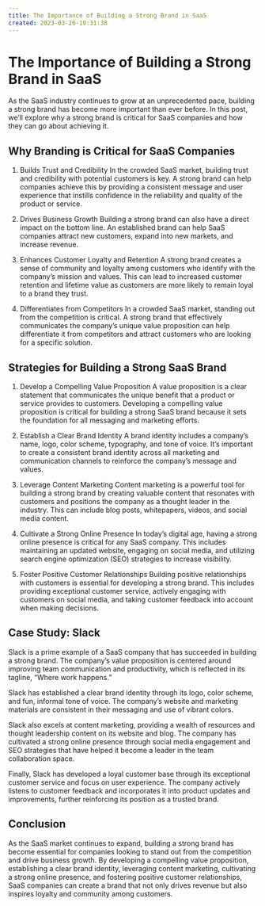 ```yaml
---
title: The Importance of Building a Strong Brand in SaaS
created: 2023-03-26-10:31:38
---
```


# The Importance of Building a Strong Brand in SaaS

As the SaaS industry continues to grow at an unprecedented pace, building a strong brand has become more important than ever before. In this post, we’ll explore why a strong brand is critical for SaaS companies and how they can go about achieving it.

## Why Branding is Critical for SaaS Companies

1. Builds Trust and Credibility
In the crowded SaaS market, building trust and credibility with potential customers is key. A strong brand can help companies achieve this by providing a consistent message and user experience that instills confidence in the reliability and quality of the product or service.

2. Drives Business Growth
Building a strong brand can also have a direct impact on the bottom line. An established brand can help SaaS companies attract new customers, expand into new markets, and increase revenue.

3. Enhances Customer Loyalty and Retention
A strong brand creates a sense of community and loyalty among customers who identify with the company’s mission and values. This can lead to increased customer retention and lifetime value as customers are more likely to remain loyal to a brand they trust.

4. Differentiates from Competitors
In a crowded SaaS market, standing out from the competition is critical. A strong brand that effectively communicates the company’s unique value proposition can help differentiate it from competitors and attract customers who are looking for a specific solution.

## Strategies for Building a Strong SaaS Brand

1. Develop a Compelling Value Proposition
A value proposition is a clear statement that communicates the unique benefit that a product or service provides to customers. Developing a compelling value proposition is critical for building a strong SaaS brand because it sets the foundation for all messaging and marketing efforts.

2. Establish a Clear Brand Identity
A brand identity includes a company’s name, logo, color scheme, typography, and tone of voice. It’s important to create a consistent brand identity across all marketing and communication channels to reinforce the company’s message and values.

3. Leverage Content Marketing
Content marketing is a powerful tool for building a strong brand by creating valuable content that resonates with customers and positions the company as a thought leader in the industry. This can include blog posts, whitepapers, videos, and social media content.

4. Cultivate a Strong Online Presence
In today’s digital age, having a strong online presence is critical for any SaaS company. This includes maintaining an updated website, engaging on social media, and utilizing search engine optimization (SEO) strategies to increase visibility.

5. Foster Positive Customer Relationships
Building positive relationships with customers is essential for developing a strong brand. This includes providing exceptional customer service, actively engaging with customers on social media, and taking customer feedback into account when making decisions.

## Case Study: Slack

Slack is a prime example of a SaaS company that has succeeded in building a strong brand. The company’s value proposition is centered around improving team communication and productivity, which is reflected in its tagline, “Where work happens.”

Slack has established a clear brand identity through its logo, color scheme, and fun, informal tone of voice. The company’s website and marketing materials are consistent in their messaging and use of vibrant colors.

Slack also excels at content marketing, providing a wealth of resources and thought leadership content on its website and blog. The company has cultivated a strong online presence through social media engagement and SEO strategies that have helped it become a leader in the team collaboration space.

Finally, Slack has developed a loyal customer base through its exceptional customer service and focus on user experience. The company actively listens to customer feedback and incorporates it into product updates and improvements, further reinforcing its position as a trusted brand.

## Conclusion

As the SaaS market continues to expand, building a strong brand has become essential for companies looking to stand out from the competition and drive business growth. By developing a compelling value proposition, establishing a clear brand identity, leveraging content marketing, cultivating a strong online presence, and fostering positive customer relationships, SaaS companies can create a brand that not only drives revenue but also inspires loyalty and community among customers.
